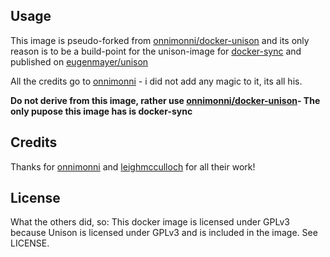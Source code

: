 ## Usage

This image is pseudo-forked from [onnimonni/docker-unison](https://github.com/onnimonni/docker-unison) and its only reason is to be a build-point for the unison-image for [docker-sync](https://github.com/EugenMayer/docker-sync) and published on [eugenmayer/unison](https://hub.docker.com/r/eugenmayer/unison/)

All the credits go to [onnimonni](https://github.com/onnimonni) - i did not add any magic to it, its all his.

**Do not derive from this image, rather use [onnimonni/docker-unison](https://github.com/onnimonni/docker-unison)- The only pupose this image has is docker-sync**

## Credits
Thanks for [onnimonni](https://github.com/onnimonni) and [leighmcculloch](https://github.com/leighmcculloch/docker-unison) for all their work!

## License
What the others did, so:
This docker image is licensed under GPLv3 because Unison is licensed under GPLv3 and is included in the image. See LICENSE.

